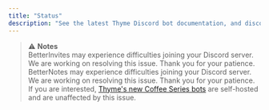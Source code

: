 ```yaml
---
title: "Status"
description: "See the latest Thyme Discord bot documentation, and discover/add new Thyme bots and services. Check Thyme bot status, uptime, and downtime notifications."
---
```


> ⚠ **Notes**
> <br>
> BetterInvites may experience difficulties joining your Discord server. We are working on resolving this issue. Thank you for your patience.
> <br>
> BetterNotes may experience difficulties joining your Discord server. We are working on resolving this issue. Thank you for your patience.
> <br>
> If you are interested, [Thyme's new Coffee Series bots](/coffee) are self-hosted and are unaffected by this issue.

<br />

<Status-BotCount />
